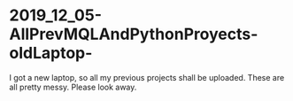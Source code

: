 # 2019_12_05-AllPrevMQLAndPythonProyects-oldLaptop-
I got a new laptop, so all my previous projects shall be uploaded.
These are all pretty messy. Please look away.
